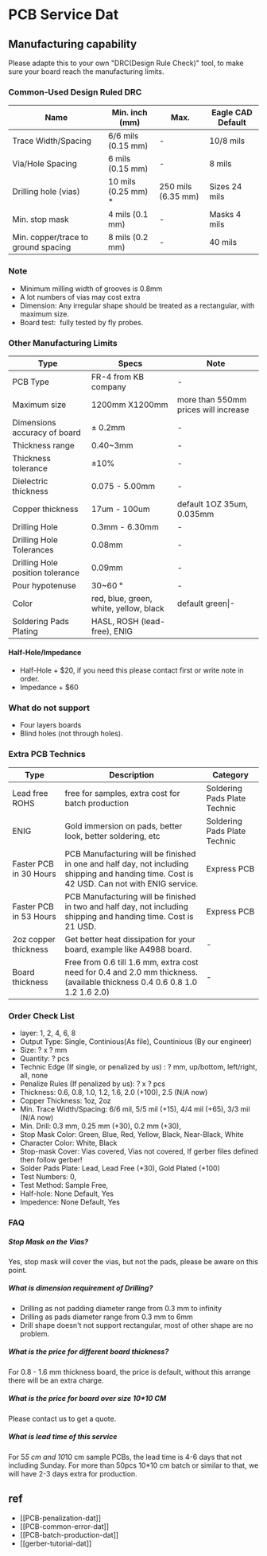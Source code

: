 
# PCB Service Dat 


## Manufacturing capability
Please adapte this to your own "DRC(Design Rule Check)" tool, to make sure your board reach the manufacturing limits.<br />

### Common-Used Design Ruled DRC

| Name                                | Min. inch (mm)      | Max.               | Eagle CAD Default |
| ----------------------------------- | ------------------- | ------------------ | ----------------- |
| Trace Width/Spacing                 | 6/6 mils (0.15 mm)  | -                  | 10/8 mils         |
| Via/Hole Spacing                    | 6 mils (0.15 mm)    | -                  | 8 mils            |
| Drilling hole (vias)                | 10 mils (0.25 mm) * | 250 mils (6.35 mm) | Sizes 24 mils     |
| Min. stop mask                      | 4 mils (0.1 mm)     | -                  | Masks 4 mils      |
| Min. copper/trace to ground spacing | 8 mils (0.2 mm)     | -                  | 40 mils           |


### Note 
* Minimum milling width of grooves is 0.8mm
* A lot numbers of vias may cost extra 
* Dimension: Any irregular shape should be treated as a rectangular, with maximum size.
* Board test:  fully tested by fly probes.

### Other Manufacturing Limits

| Type                             | Specs                                  | Note                                 |
| -------------------------------- | -------------------------------------- | ------------------------------------ |
| PCB Type                         | FR-4 from KB company                   | -                                    |
| Maximum size                     | 1200mm X1200mm                         | more than 550mm prices will increase |
| Dimensions accuracy of board     | ± 0.2mm                                | -                                    |
| Thickness range                  | 0.40~3mm                               | -                                    |
| Thickness tolerance              | ±10%                                   | -                                    |
| Dielectric thickness             | 0.075 - 5.00mm                         | -                                    |
| Copper thickness                 | 17um - 100um                           | default 1OZ 35um, 0.035mm            |
| Drilling Hole                    | 0.3mm - 6.30mm                         | -                                    |
| Drilling Hole Tolerances         | 0.08mm                                 | -                                    |
| Drilling Hole position tolerance | 0.09mm                                 | -                                    |
| Pour hypotenuse                  | 30~60 °                                | -                                    |
| Color                            | red, blue, green, white, yellow, black | default green\|-                     |
| Soldering Pads Plating           | HASL, ROSH (lead-free), ENIG           |                                      |


#### Half-Hole/Impedance
- Half-Hole + $20, if you need this please contact first or write note in order.
- Impedance + $60

### What do not support
* Four layers boards
* Blind holes (not through holes).




### Extra PCB Technics

| Type                   | Description                                                                                                                                 | Category                     |
| ---------------------- | ------------------------------------------------------------------------------------------------------------------------------------------- | ---------------------------- |
| Lead free ROHS         | free for samples, extra cost for batch production                                                                                           | Soldering Pads Plate Technic |
| ENIG                   | Gold immersion on pads, better look, better soldering, etc                                                                                  | Soldering Pads Plate Technic |
| Faster PCB in 30 Hours | PCB Manufacturing will be finished in one and half day, not including shipping and handing time. Cost is 42 USD. Can not with ENIG service. | Express PCB                  |
| Faster PCB in 53 Hours | PCB Manufacturing will be finished in two and half day, not including shipping and handing time. Cost is 21 USD.                            | Express PCB                  |
| 2oz copper thickness   | Get better heat dissipation for your board, example like A4988 board.                                                                       | -                            |
| Board thickness        | Free from 0.6 till 1.6 mm, extra cost need for 0.4 and 2.0 mm thickness. (available thickness 0.4 0.6 0.8 1.0 1.2 1.6 2.0)                  | -                            |


### Order Check List 

- layer: 1, 2, 4, 6, 8
- Output Type: Single, Continious(As file), Countinious (By our engineer)
- Size: ? x ? mm
- Quantity: ? pcs
- Technic Edge (If single, or penalized by us) : ? mm, up/bottom, left/right, all, none
- Penalize Rules (If penalized by us): ? x ? pcs
- Thickness: 0.6, 0.8, 1.0, 1.2, 1.6, 2.0 (+100), 2.5 (N/A now)
- Copper Thickness: 1oz, 2oz
- Min. Trace Width/Spacing: 6/6 mil, 5/5 mil (+15), 4/4 mil (+65), 3/3 mil (N/A now)
- Min. Drill: 0.3 mm, 0.25 mm (+30), 0.2 mm (+30), 
- Stop Mask Color: Green, Blue, Red, Yellow, Black, Near-Black, White 
- Character Color: White, Black 
- Stop-mask Cover: Vias covered, Vias not covered, If gerber files defined then follow gerber!
- Solder Pads Plate: Lead, Lead Free (+30), Gold Plated (+100)
- Test Numbers: 0,
- Test Method: Sample Free, 
- Half-hole: None Default, Yes
- Impedence: None Default, Yes




### FAQ
##### Stop Mask on the Vias? 
Yes, stop mask will cover the vias, but not the pads, please be aware on this point.
##### What is dimension requirement of Drilling?
- Drilling as not padding diameter range from 0.3 mm to infinity
- Drilling as pads diameter range from 0.3 mm to 6mm
- Drill shape doesn't not support rectangular, most of other shape are no problem.
##### What is the price for different board thickness? 
For 0.8 - 1.6 mm thickness board, the price is default, without this arrange there will be an extra charge.
##### What is the price for board over size 10*10 CM
Please contact us to get a quote.
##### What is lead time of this service
For 5*5 cm and 10*10 cm sample PCBs, the lead time is 4-6 days that not including Sunday. For more than 50pcs 10*10 cm batch or similar to that, we will have 2-3 days extra for production.



## ref 

- [[PCB-penalization-dat]]
- [[PCB-common-error-dat]]
- [[PCB-batch-production-dat]]
- [[gerber-tutorial-dat]]

